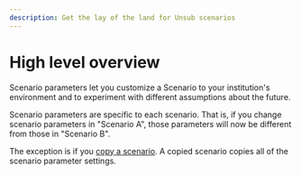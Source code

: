 ```yaml
---
description: Get the lay of the land for Unsub scenarios
---
```


# High level overview

Scenario parameters let you customize a Scenario to your institution's environment and to experiment with different assumptions about the future.

Scenario parameters are specific to each scenario. That is, if you change scenario parameters in "Scenario A", those parameters will now be different from those in "Scenario B".&#x20;

The exception is if you [copy a scenario](../../how-to-guides/copy-a-scenario.md). A copied scenario copies all of the scenario parameter settings.&#x20;
